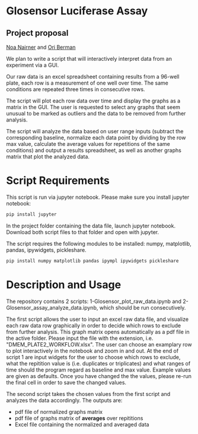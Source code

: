 # Glosensor Luciferase Assay
## Project proposal
[Noa Nairner](https://noanai.github.io/) and [Ori Berman](https://ori1992.github.io/)

We plan to write a script that will interactively interpret data from an experiment via a GUI. 

Our raw data is an excel spreadsheet containing results from a 96-well plate, each row is a measurement of one well over time. The same conditions are repeated three times in consecutive rows. 

The script will plot each row data over time and display the graphs as a matrix in the GUI. The user is requested to select any graphs that seem unusual to be marked as outliers and the data to be removed from further analysis. 

The script will analyze the data based on user range inputs (subtract the corresponding baseline, normalize each data point by dividing by the row max value, calculate the average values for repetitions of the same conditions) and output a results spreadsheet, as well as another graphs matrix that plot the analyzed data. 

# Script Requirements
This script is run via jupyter notebook. Please make sure you install jupyter notebook:
```python
pip install jupyter
```
In the project folder containing the data file, launch jupyter notebook. Download both script files to that folder and open with jupyter.

The script requires the following modules to be installed: numpy, matplotlib, pandas, ipywidgets, pickleshare.
```python
pip install numpy matplotlib pandas ipympl ipywidgets pickleshare
```

# Description and Usage
The repository contains 2 scripts: 1-Glosensor_plot_raw_data.ipynb and 2-Glosensor_assay_analyze_data.ipynb, which should be run consecutively.

The first script allows the user to input an excel raw data file, and visualize each raw data row graphically in order to decide which rows to exclude from further analysis. This graph matrix opens automatically as a pdf file in the active folder. Please input the file with the extension, i.e. "DMEM_PLATE2_WORKFLOW.xlsx".
The user can choose an examplary row to plot interactively in the notebook and zoom in and out. 
At the end of script 1 are input widgets for the user to choose which rows to exclude, what the repitition value is (i.e. duplicates or triplicates) and what ranges of time should the program regard as baseline and max value. Example values are given as defaults. Once you have changed the the values, please re-run the final cell in order to save the changed values.

The second script takes the chosen values from the first script and analyzes the data accordingly. The outputs are:
- pdf file of normalized graphs matrix
- pdf file of graphs matrix of **averages** over repititions
- Excel file containing the normalized and averaged data